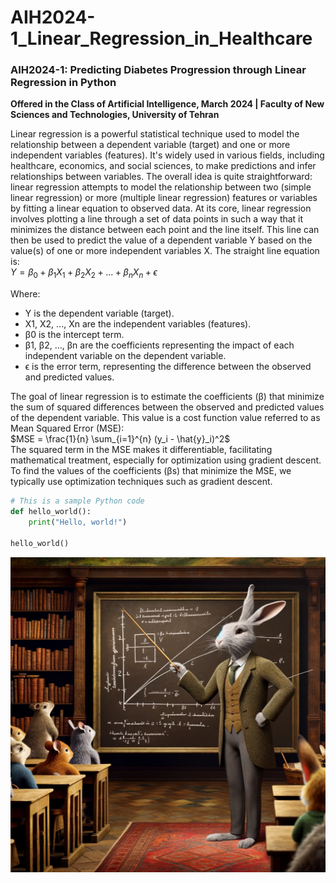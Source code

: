 # AIH2024-1_Linear_Regression_in_Healthcare
### AIH2024-1: Predicting Diabetes Progression through Linear Regression in Python 
**Offered in the Class of Artificial Intelligence, March 2024 | Faculty of New Sciences and Technologies, University of Tehran**

Linear regression is a powerful statistical technique used to model the relationship between a dependent variable (target) and one or more independent variables (features). It's widely used in various fields, including healthcare, economics, and social sciences, to make predictions and infer relationships between variables. The overall idea is quite straightforward: linear regression attempts to model the relationship between two (simple linear regression) or more (multiple linear regression) features or variables by fitting a linear equation to observed data. At its core, linear regression involves plotting a line through a set of data points in such a way that it minimizes the distance between each point and the line itself. This line can then be used to predict the value of a dependent variable Y based on the value(s) of one or more independent variables X. The straight line equation is:  
$`Y = \beta_0 + \beta_1X_1 + \beta_2X_2 + ... + \beta_nX_n + \epsilon`$

Where:
- Y is the dependent variable (target).
- X1, X2, ..., Xn are the independent variables (features).
- β0 is the intercept term.
- β1, β2, ..., βn are the coefficients representing the impact of each independent variable on the dependent variable.
- ϵ is the error term, representing the difference between the observed and predicted values.

The goal of linear regression is to estimate the coefficients (β) that minimize the sum of squared differences between the observed and predicted values of the dependent variable. This value is a cost function value referred to as Mean Squared Error (MSE):  
$MSE = \frac{1}{n} \sum_{i=1}^{n} (y_i - \hat{y}_i)^2$  
The squared term in the MSE makes it differentiable, facilitating mathematical treatment, especially for optimization using gradient descent. To find the values of the coefficients (βs) that minimize the MSE, we typically use optimization techniques such as gradient descent.


```python
# This is a sample Python code
def hello_world():
    print("Hello, world!")

hello_world()
```

![Alt text](images/Rabbit.webp)

